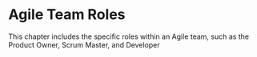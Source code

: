 # Agile Team Roles

This chapter includes the specific roles within an Agile team, such as the Product Owner, Scrum Master, and Developer